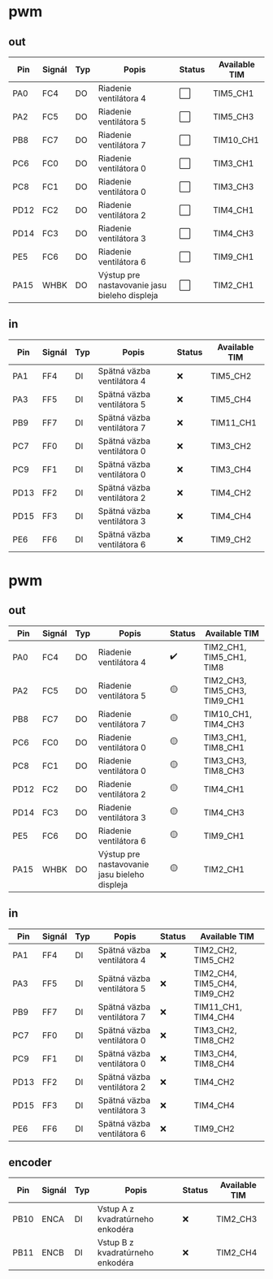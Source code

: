 # pwm
## out
| Pin   | Signál  | Typ  | Popis                                         | Status | Available TIM |
|-------|---------|------|-----------------------------------------------| --- | --- |
| PA0 | FC4 | DO | Riadenie ventilátora 4 | ⬜️ | TIM5_CH1 |
| PA2 | FC5 | DO | Riadenie ventilátora 5 | ⬜️ | TIM5_CH3 |
| PB8 | FC7 | DO | Riadenie ventilátora 7 | ⬜️ | TIM10_CH1 |
| PC6 | FC0 | DO | Riadenie ventilátora 0 | ⬜️ | TIM3_CH1 |
| PC8 | FC1 | DO | Riadenie ventilátora 0 | ⬜️ | TIM3_CH3 |
| PD12 | FC2 | DO | Riadenie ventilátora 2 | ⬜️ | TIM4_CH1 |
| PD14 | FC3 | DO | Riadenie ventilátora 3 | ⬜️ | TIM4_CH3 |
| PE5 | FC6 | DO | Riadenie ventilátora 6 | ⬜️ | TIM9_CH1 |
| PA15 | WHBK | DO | Výstup pre nastavovanie jasu bieleho displeja | ⬜️ | TIM2_CH1 |

## in
| Pin   | Signál  | Typ  | Popis                                         | Status | Available TIM |
|-------|---------|------|-----------------------------------------------| --- | --- |
| PA1 | FF4 | DI | Spätná väzba ventilátora 4 | ❌ | TIM5_CH2 |
| PA3 | FF5 | DI | Spätná väzba ventilátora 5 | ❌ | TIM5_CH4 |
| PB9 | FF7 | DI | Spätná väzba ventilátora 7 | ❌ | TIM11_CH1 |
| PC7 | FF0 | DI | Spätná väzba ventilátora 0 | ❌ | TIM3_CH2 |
| PC9 | FF1 | DI | Spätná väzba ventilátora 0 | ❌ | TIM3_CH4 |
| PD13 | FF2 | DI | Spätná väzba ventilátora 2 | ❌ | TIM4_CH2 |
| PD15 | FF3 | DI | Spätná väzba ventilátora 3 | ❌ | TIM4_CH4 |
| PE6 | FF6 | DI | Spätná väzba ventilátora 6 | ❌ | TIM9_CH2 |

# pwm
## out
| Pin   | Signál  | Typ  | Popis                                         | Status | Available TIM |
|-------|---------|------|-----------------------------------------------| --- | --- |
| PA0 | FC4 | DO | Riadenie ventilátora 4 | ✔️ | TIM2_CH1, TIM5_CH1, TIM8 |
| PA2 | FC5 | DO | Riadenie ventilátora 5 | 🟡 | TIM2_CH3, TIM5_CH3, TIM9_CH1 |
| PB8 | FC7 | DO | Riadenie ventilátora 7 | 🟡 | TIM10_CH1, TIM4_CH3 |
| PC6 | FC0 | DO | Riadenie ventilátora 0 | 🟡 | TIM3_CH1, TIM8_CH1 |
| PC8 | FC1 | DO | Riadenie ventilátora 0 | 🟡 | TIM3_CH3, TIM8_CH3 |
| PD12 | FC2 | DO | Riadenie ventilátora 2 | 🟡 | TIM4_CH1 |
| PD14 | FC3 | DO | Riadenie ventilátora 3 | 🟡 | TIM4_CH3 |
| PE5 | FC6 | DO | Riadenie ventilátora 6 | 🟡 | TIM9_CH1 |
| PA15 | WHBK | DO | Výstup pre nastavovanie jasu bieleho displeja | 🟡 | TIM2_CH1 |
## in
| Pin   | Signál  | Typ  | Popis                                         | Status | Available TIM |
|-------|---------|------|-----------------------------------------------| --- | --- |
| PA1 | FF4 | DI | Spätná väzba ventilátora 4 | ❌ | TIM2_CH2, TIM5_CH2 |
| PA3 | FF5 | DI | Spätná väzba ventilátora 5 | ❌ | TIM2_CH4, TIM5_CH4, TIM9_CH2 |
| PB9 | FF7 | DI | Spätná väzba ventilátora 7 | ❌ | TIM11_CH1, TIM4_CH4 |
| PC7 | FF0 | DI | Spätná väzba ventilátora 0 | ❌ | TIM3_CH2, TIM8_CH2 |
| PC9 | FF1 | DI | Spätná väzba ventilátora 0 | ❌ | TIM3_CH4, TIM8_CH4 |
| PD13 | FF2 | DI | Spätná väzba ventilátora 2 | ❌ | TIM4_CH2 |
| PD15 | FF3 | DI | Spätná väzba ventilátora 3 | ❌ | TIM4_CH4 |
| PE6 | FF6 | DI | Spätná väzba ventilátora 6 | ❌ | TIM9_CH2 |
## encoder
| Pin   | Signál  | Typ  | Popis                                         | Status | Available TIM |
|-------|---------|------|-----------------------------------------------| --- | --- |
| PB10 | ENCA | DI | Vstup A z kvadratúrneho enkodéra | ❌ |  TIM2_CH3 |
| PB11 | ENCB | DI | Vstup B z kvadratúrneho enkodéra | ❌ |  TIM2_CH4 |